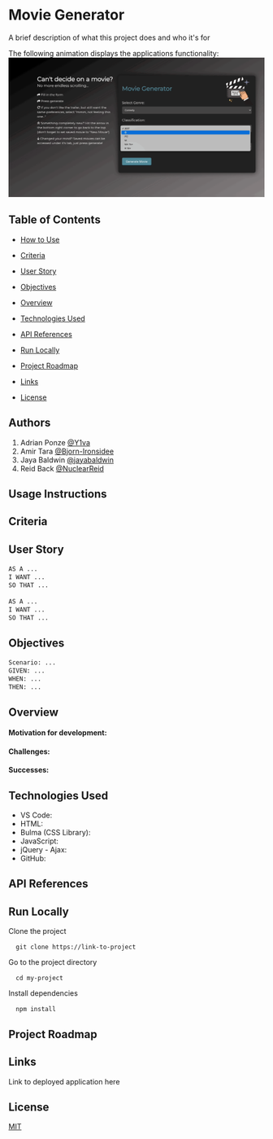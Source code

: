 # Movie Generator

A brief description of what this project does and who it's for

The following animation displays the applications functionality:
![GIF](./assets/images/website.gif)

## Table of Contents
<!-- add in correct contents -->
- [How to Use](#usage-instructions)
- [Criteria](#criteria)
- [User Story](#user-story)
- [Objectives](#objectives)

- [Overview](#overview)
- [Technologies Used](#technologies-used)
- [API References](#api-references)
- [Run Locally](#run-locally)
- [Project Roadmap](#project-roadmap)
- [Links](#links)
- [License](#license)

## Authors
1. Adrian Ponze [@Y1va](https://www.github.com/Y1va)
2. Amir Tara [@Bjorn-Ironsidee](https://github.com/Bjorn-Ironsidee)
3. Jaya Baldwin [@jayabaldwin](https://github.com/jayabaldwin)
4. Reid Back [@NuclearReid](https://github.com/NuclearReid)

## Usage Instructions
<!-- step by step how to through website -->

## Criteria
<!-- criteria this project had to me -->

## User Story
```
AS A ...
I WANT ... 
SO THAT ...  

AS A ...
I WANT ... 
SO THAT ...  
```

## Objectives
```
Scenario: ...
GIVEN: ...
WHEN: ...
THEN: ...
```

## Overview
<!-- why we wanted to develop it -->
#### Motivation for development:

<!-- challenges -->
#### Challenges:

<!-- successes -->
#### Successes:

## Technologies Used
<!-- add a little write up to all of these -->
- VS Code:
- HTML:
- Bulma (CSS Library):
- JavaScript:
- jQuery - Ajax:
- GitHub:

## API References
<!-- name, link to documentation and what the API does -->

## Run Locally

Clone the project

```
  git clone https://link-to-project
```

Go to the project directory

```
  cd my-project
```

Install dependencies

```
  npm install
```

## Project Roadmap
<!-- future things we want to implement just in bullet points -->

## Links
<!-- add link to "here" -->
Link to deployed application here

## License
[MIT](https://choosealicense.com/licenses/mit/)